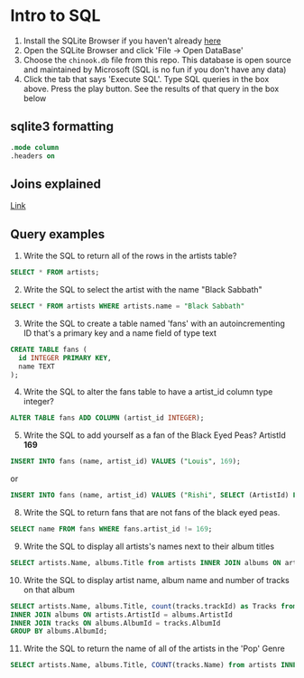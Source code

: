 # Intro to SQL

1. Install the SQLite Browser if you haven't already [here](http://sqlitebrowser.org/)
2. Open the SQLite Browser and click 'File -> Open DataBase'
3. Choose the `chinook.db` file from this repo. This database is open source and maintained by Microsoft (SQL is no fun if you don't have any data)
4. Click the tab that says 'Execute SQL'. Type SQL queries in the box above. Press the play button. See the results of that query in the box below

## sqlite3 formatting

```sql
.mode column
.headers on
```

## Joins explained

[Link](http://blog.seldomatt.com/blog/2012/10/17/about-sql-joins-the-3-ring-binder-model/)

## Query examples

1. Write the SQL to return all of the rows in the artists table?

```SQL
SELECT * FROM artists;
```

2. Write the SQL to select the artist with the name "Black Sabbath"

```SQL
SELECT * FROM artists WHERE artists.name = "Black Sabbath"
```

3. Write the SQL to create a table named 'fans' with an autoincrementing ID that's a primary key and a name field of type text

```sql
CREATE TABLE fans (
  id INTEGER PRIMARY KEY,
  name TEXT
);
```

4. Write the SQL to alter the fans table to have a artist_id column type integer?


```sql
ALTER TABLE fans ADD COLUMN (artist_id INTEGER);
```

5. Write the SQL to add yourself as a fan of the Black Eyed Peas? ArtistId **169**

```sql
INSERT INTO fans (name, artist_id) VALUES ("Louis", 169);
```

or

```sql
INSERT INTO fans (name, artist_id) VALUES ("Rishi", SELECT (ArtistId) FROM artists WHERE artists.name = "Black Eyed Peas");
```

8. Write the SQL to return fans that are not fans of the black eyed peas.

```sql
SELECT name FROM fans WHERE fans.artist_id != 169;
```

9. Write the SQL to display all artists's names next to their album titles

```sql
SELECT artists.Name, albums.Title from artists INNER JOIN albums ON artists.ArtistId = albums.ArtistId;
```

10. Write the SQL to display artist name, album name and number of tracks on that album

```sql
SELECT artists.Name, albums.Title, count(tracks.trackId) as Tracks from artists
INNER JOIN albums ON artists.ArtistId = albums.ArtistId
INNER JOIN tracks ON albums.AlbumId = tracks.AlbumId
GROUP BY albums.AlbumId;
```

11. Write the SQL to return the name of all of the artists in the 'Pop' Genre

```sql
SELECT artists.Name, albums.Title, COUNT(tracks.Name) from artists INNER JOIN albums ON artists.ArtistId = albums.ArtistId INNER JOIN tracks ON albums.AlbumId = tracks.AlbumId GROUP BY albums.AlbumId;
```
